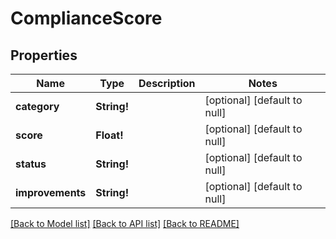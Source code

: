 # ComplianceScore

## Properties
Name | Type | Description | Notes
------------ | ------------- | ------------- | -------------
**category** | **String!** |  | [optional] [default to null]
**score** | **Float!** |  | [optional] [default to null]
**status** | **String!** |  | [optional] [default to null]
**improvements** | **String!** |  | [optional] [default to null]

[[Back to Model list]](../README.md#documentation-for-models) [[Back to API list]](../README.md#documentation-for-api-endpoints) [[Back to README]](../README.md)


